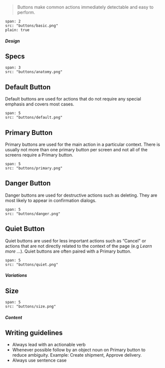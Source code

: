 > Buttons make common actions immediately detectable and easy to perform.

```image
span: 2
src: "buttons/basic.png"
plain: true
```

##### Design

## Specs

```image
span: 3
src: "buttons/anatomy.png"
```

## Default Button
Default buttons are used for actions that do not require any special emphasis and covers most cases.
```image
span: 5
src: "buttons/default.png"
```

## Primary Button
Primary buttons are used for the main action in a particular context. There is usually not more than one primary button per screen and not all of the screens require a Primary button.
```image
span: 5
src: "buttons/primary.png"
```

## Danger Button
Danger buttons are used for destructive actions such as deleting. They are most likely to appear in confirmation dialogs.
```image
span: 5
src: "buttons/danger.png"
```

## Quiet Button
Quiet buttons are used for less important actions such as “Cancel" or actions that are not directly related to the context of the page (e.g *Learn more ...*). Quiet buttons are often paired with a Primary button.
```image
span: 5
src: "buttons/quiet.png"
```
##### Variations

## Size
```image
span: 5
src: "buttons/size.png"
```

##### Content

## Writing guidelines
- Always lead with an actionable verb
- Whenever possible follow by an object noun on Primary button to reduce ambiguity. Example: Create shipment, Approve delivery.
- Always use sentence case
